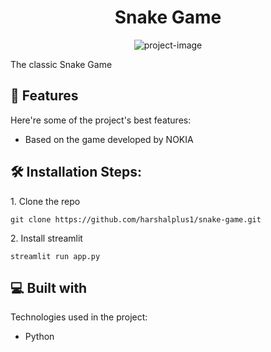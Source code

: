 <h1 align="center" id="title">Snake Game</h1>

<p align="center"><img src="https://socialify.git.ci/harshalplus1/snake-game/image?language=1&amp;owner=1&amp;name=1&amp;stargazers=1&amp;theme=Light" alt="project-image"></p>

<p id="description">The classic Snake Game</p>
  
<h2>🧐 Features</h2>

Here're some of the project's best features:

*   Based on the game developed by NOKIA

<h2>🛠️ Installation Steps:</h2>

<p>1. Clone the repo</p>

```
git clone https://github.com/harshalplus1/snake-game.git
```

<p>2. Install streamlit</p>

```
streamlit run app.py
```

  
  
<h2>💻 Built with</h2>

Technologies used in the project:

*   Python

